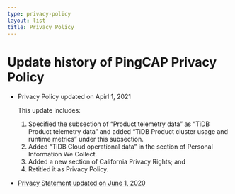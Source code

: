 ```yaml
---
type: privacy-policy
layout: list
title: Privacy Policy
---
```


# Update history of PingCAP Privacy Policy

- Privacy Policy updated on Apirl 1, 2021

  This update includes:

  1. Specified the subsection of “Product telemetry data” as “TiDB Product telemetry data” and added “TiDB Product cluster usage and runtime metrics” under this subsection.
  2. Added “TiDB Cloud operational data” in the section of Personal Information We Collect.
  3. Added a new section of California Privacy Rights; and
  4. Retitled it as Privacy Policy.

- [Privacy Statement updated on June 1, 2020](/privacy-policy/archive/20200601-20210331)
